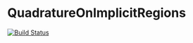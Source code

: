 # QuadratureOnImplicitRegions

[![Build Status](https://github.com/hmegh/QuadratureOnImplicitRegions.jl/actions/workflows/CI.yml/badge.svg?branch=main)](https://github.com/hmegh/QuadratureOnImplicitRegions.jl/actions/workflows/CI.yml?query=branch%3Amain)
